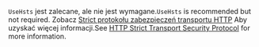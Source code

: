 <span data-ttu-id="a3903-101">`UseHsts` jest zalecane, ale nie jest wymagane.</span><span class="sxs-lookup"><span data-stu-id="a3903-101">`UseHsts` is recommended but not required.</span></span> <span data-ttu-id="a3903-102">Zobacz [Strict protokołu zabezpieczeń transportu HTTP](xref:security/enforcing-ssl#http-strict-transport-security-protocol-hsts) Aby uzyskać więcej informacji.</span><span class="sxs-lookup"><span data-stu-id="a3903-102">See [HTTP Strict Transport Security Protocol](xref:security/enforcing-ssl#http-strict-transport-security-protocol-hsts) for more information.</span></span>
